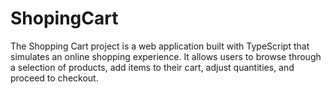 # ShopingCart
The Shopping Cart project is a web application built with TypeScript that simulates an online shopping experience. It allows users to browse through a selection of products, add items to their cart, adjust quantities, and proceed to checkout.
